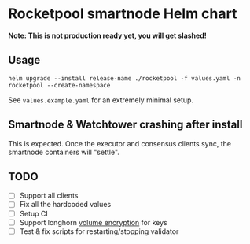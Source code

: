 # Rocketpool smartnode Helm chart

**Note: This is not production ready yet, you will get slashed!**

## Usage

`helm upgrade --install release-name ./rocketpool -f values.yaml -n rocketpool --create-namespace`

See `values.example.yaml` for an extremely minimal setup.

## Smartnode & Watchtower crashing after install

This is expected. Once the executor and consensus clients sync, the smartnode containers will "settle".

## TODO

- [ ] Support all clients
- [ ] Fix all the hardcoded values
- [ ] Setup CI
- [ ] Support longhorn [volume encryption](https://longhorn.io/docs/1.5.3/advanced-resources/security/volume-encryption/) for keys
- [ ] Test & fix scripts for restarting/stopping validator
